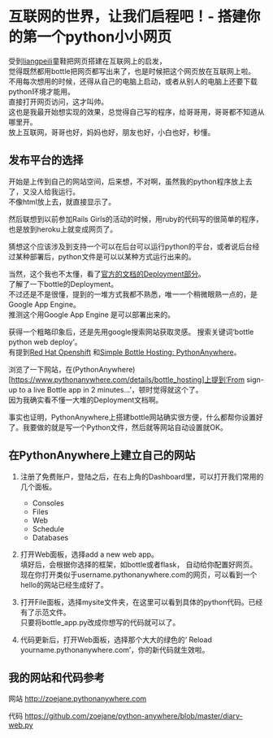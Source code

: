 # 互联网的世界，让我们启程吧！- 搭建你的第一个python小小网页

受到[liangpeili](https://liangpeili.gitbooks.io/omooc2py/content/week3/week3-day5-web.html)童鞋把网页搭建在互联网上的启发，  
觉得既然都用bottle把网页都写出来了，也是时候把这个网页放在互联网上啦。  
不用每次想用的时候，还得从自己的电脑上启动，或者从别人的电脑上还要下载python环境才能用。  
直接打开网页访问，这才叫帅。  
这也是我最开始想实现的效果，总觉得自己写的程序，给哥哥用，哥哥都不知道从哪里开。  
放上互联网，哥哥也好，妈妈也好，朋友也好，小白也好，秒懂。

## 发布平台的选择
开始是上传到自己的网站空间，后来想，不对啊，虽然我的python程序放上去了，又没人给我运行。  
不像html放上去，就直接显示了。

然后联想到以前参加Rails Girls的活动的时候，用ruby的代码写的很简单的程序，也是放到heroku上就变成网页了。

猜想这个应该涉及到支持一个可以在后台可以运行python的平台，或者说后台经过某种部署后，python文件是可以以某种方式运行出来的。  

当然，这个我也不太懂，看了[官方的文档的Deployment部分](http://bottlepy.org/docs/dev/deployment.html)。  
了解了一下bottle的Deployment。  
不过还是不是很懂，提到的一堆方式我都不熟悉，唯一一个稍微眼熟一点的，是Google App Engine。  
推测这个用Google App Engine 是可以部署出来的。

获得一个粗略印象后，还是先用google搜索网站获取灵感。
搜索关键词‘bottle python web deploy’。  
有提到[Red Hat Openshift](https://www.openshift.com/) 和[Simple Bottle Hosting: PythonAnywhere](https://www.pythonanywhere.com/details/bottle_hosting)。

浏览了一下网站，在(PythonAnywhere)[https://www.pythonanywhere.com/details/bottle_hosting]上提到‘From sign-up to a live Bottle app in 2 minutes...’，顿时觉得就这个了。   
因为我确实看不懂一大堆的Deployment文档啊。  

事实也证明，PythonAnywhere上搭建bottle网站确实很方便，什么都帮你设置好了。我要做的就是写一个Python文件，然后就等网站自动设置就OK。

## 在PythonAnywhere上建立自己的网站

1. 注册了免费账户，登陆之后，在右上角的Dashboard里，可以打开我们常用的几个面板。
    - Consoles
    - Files
    - Web
    - Schedule
    - Databases
    
2. 打开Web面板，选择add a new web app。  
填好后，会根据你选择的框架，如bottle或者flask，  自动给你配置好网页。  
现在你打开类似于username.pythonanywhere.com的网页，可以看到一个hello的网站已经生成好了。

3. 打开File面板，选择mysite文件夹，在这里可以看到具体的python代码。已经有了示范文件。  
只要将bottle_app.py改成你想写的代码就可以了。

4. 代码更新后，打开Web面板，选择那个大大的绿色的‘ Reload yourname.pythonanywhere.com’，你的新代码就生效啦。

## 我的网站和代码参考

网站 
http://zoejane.pythonanywhere.com  

代码 https://github.com/zoejane/python-anywhere/blob/master/diary-web.py

